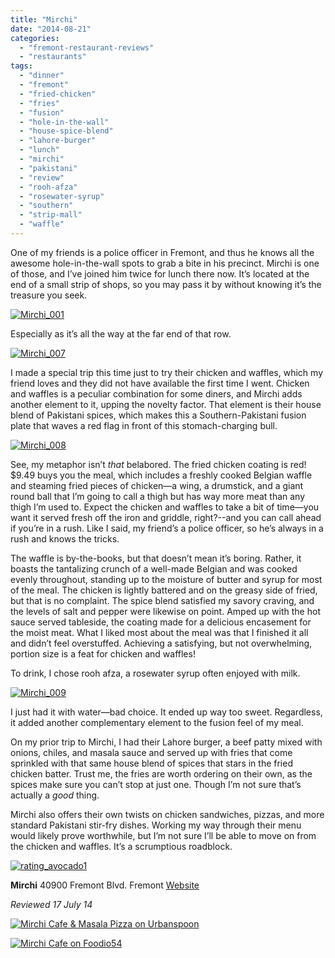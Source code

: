 ```yaml
---
title: "Mirchi"
date: "2014-08-21"
categories: 
  - "fremont-restaurant-reviews"
  - "restaurants"
tags: 
  - "dinner"
  - "fremont"
  - "fried-chicken"
  - "fries"
  - "fusion"
  - "hole-in-the-wall"
  - "house-spice-blend"
  - "lahore-burger"
  - "lunch"
  - "mirchi"
  - "pakistani"
  - "review"
  - "rooh-afza"
  - "rosewater-syrup"
  - "southern"
  - "strip-mall"
  - "waffle"
---
```


One of my friends is a police officer in Fremont, and thus he knows all the awesome hole-in-the-wall spots to grab a bite in his precinct. Mirchi is one of those, and I’ve joined him twice for lunch there now. It’s located at the end of a small strip of shops, so you may pass it by without knowing it’s the treasure you seek.

[![Mirchi_001](http://s3.amazonaws.com/thegourmez-wpmedia/2014/08/Mirchi_001.jpg)](http://www.thegourmez.com/2014/08/mirchi-pakistani-chicken-waffles-fremont/mirchi_001/)

Especially as it’s all the way at the far end of that row.

[![Mirchi_007](http://s3.amazonaws.com/thegourmez-wpmedia/2014/08/Mirchi_007.jpg)](http://www.thegourmez.com/2014/08/mirchi-pakistani-chicken-waffles-fremont/mirchi_007/)

I made a special trip this time just to try their chicken and waffles, which my friend loves and they did not have available the first time I went. Chicken and waffles is a peculiar combination for some diners, and Mirchi adds another element to it, upping the novelty factor. That element is their house blend of Pakistani spices, which makes this a Southern-Pakistani fusion plate that waves a red flag in front of this stomach-charging bull.

[![Mirchi_008](http://s3.amazonaws.com/thegourmez-wpmedia/2014/08/Mirchi_008.jpg)](http://www.thegourmez.com/2014/08/mirchi-pakistani-chicken-waffles-fremont/mirchi_008/)

See, my metaphor isn’t _that_ belabored. The fried chicken coating is red! $9.49 buys you the meal, which includes a freshly cooked Belgian waffle and steaming fried pieces of chicken—a wing, a drumstick, and a giant round ball that I’m going to call a thigh but has way more meat than any thigh I’m used to. Expect the chicken and waffles to take a bit of time—you want it served fresh off the iron and griddle, right?--and you can call ahead if you’re in a rush. Like I said, my friend’s a police officer, so he’s always in a rush and knows the tricks.

The waffle is by-the-books, but that doesn’t mean it’s boring. Rather, it boasts the tantalizing crunch of a well-made Belgian and was cooked evenly throughout, standing up to the moisture of butter and syrup for most of the meal. The chicken is lightly battered and on the greasy side of fried, but that is no complaint. The spice blend satisfied my savory craving, and the levels of salt and pepper were likewise on point. Amped up with the hot sauce served tableside, the coating made for a delicious encasement for the moist meat. What I liked most about the meal was that I finished it all and didn’t feel overstuffed. Achieving a satisfying, but not overwhelming, portion size is a feat for chicken and waffles!

To drink, I chose rooh afza, a rosewater syrup often enjoyed with milk.

[![Mirchi_009](http://s3.amazonaws.com/thegourmez-wpmedia/2014/08/Mirchi_009.jpg)](http://www.thegourmez.com/2014/08/mirchi-pakistani-chicken-waffles-fremont/mirchi_009/)

I just had it with water—bad choice. It ended up way too sweet. Regardless, it added another complementary element to the fusion feel of my meal.

On my prior trip to Mirchi, I had their Lahore burger, a beef patty mixed with onions, chiles, and masala sauce and served up with fries that come sprinkled with that same house blend of spices that stars in the fried chicken batter. Trust me, the fries are worth ordering on their own, as the spices make sure you can’t stop at just one. Though I’m not sure that’s actually a _good_ thing.

Mirchi also offers their own twists on chicken sandwiches, pizzas, and more standard Pakistani stir-fry dishes. Working my way through their menu would likely prove worthwhile, but I’m not sure I’ll be able to move on from the chicken and waffles. It’s a scrumptious roadblock.

[![rating_avocado1](http://s3.amazonaws.com/thegourmez-wpmedia/2009/02/rating_avocado1.gif)](http://www.thegourmez.com/2009/02/restaurant-review-nanas-durham/rating_avocado1/)

**Mirchi** 40900 Fremont Blvd. Fremont [Website](http://www.mirchicafe.com/)

_Reviewed 17 July 14_

[![Mirchi Cafe & Masala Pizza on Urbanspoon](http://www.urbanspoon.com/b/link/87737/minilink.gif)](http://www.urbanspoon.com/r/6/87737/restaurant/Mirchi-Cafe-Masala-Pizza-Fremont)

[![Mirchi Cafe on Foodio54](http://foodio54.com/images/badge-2-f7bd.jpg)](http://foodio54.com/restaurant/Fremont-CA/f7bd/Mirchi-Cafe)
